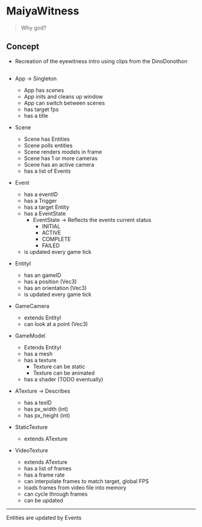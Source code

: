 # MaiyaWitness

> Why god?


## Concept

- Recreation of the eyewitness intro using clips from the DinoDonothon



## 
- App -> Singleton
    - App has scenes
    - App inits and cleans up window
    - App can switch between scenes
    - has target fps
    - has a title
- Scene
    - Scene has Entities
    - Scene polls entities
    - Scene renders models in frame
    - Scene has 1 or more cameras
    - Scene has an active camera
    - has a list of Events
- Event
    - has a eventID
    - has a Trigger
    - has a target Entity 
    - has a EventState
        - EventState -> Reflects the events current status
            - INITIAL
            - ACTIVE
            - COMPLETE
            - FAILED
    - is updated every game tick

    
- EntityI
    - has an gameID
    - has a position (Vec3)
    - has an orientation (Vec3)
    - is updated every game tick
- GameCamera
    - extends EntityI
    - can look at a point (Vec3)
- GameModel
    - Extends EntityI
    - has a mesh
    - has a texture
        - Texture can be static
        - Texture can be animated
    - has a shader (TODO eventually)
- ATexture -> Describes 
    - has a texID
    - has px_width (int)
    - has px_height (int)
- StaticTexture
    - extends ATexture
- VideoTexture
    - extends ATexture
    - has a list of frames
    - has a frame rate
    - can interpolate frames to match target, global FPS
    - loads frames from video file into memory
    - can cycle through frames
    - can be updated


--- 

Entities are updated by Events
